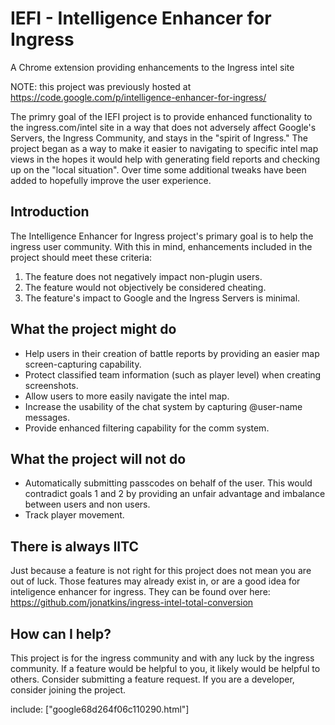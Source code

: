 IEFI - Intelligence Enhancer for Ingress
========================================
A Chrome extension providing enhancements to the Ingress intel site

NOTE: this project was previously hosted at https://code.google.com/p/intelligence-enhancer-for-ingress/

The primry goal of the IEFI project is to provide enhanced functionality to the ingress.com/intel site in a way that
does not adversely affect Google's Servers, the Ingress Community, and stays in the "spirit of Ingress." The project 
began as a way to make it easier to navigating to specific intel map views in the hopes it would help with generating
field reports and checking up on the "local situation". Over time some additional tweaks have been added to hopefully
improve the user experience.

## Introduction
The Intelligence Enhancer for Ingress project's primary goal is to help the ingress user community. With this in mind,
enhancements included in the project should meet these criteria:
1. The feature does not negatively impact non-plugin users.
2. The feature would not objectively be considered cheating.
3. The feature's impact to Google and the Ingress Servers is minimal.

## What the project might do
* Help users in their creation of battle reports by providing an easier map screen-capturing capability.
* Protect classified team information (such as player level) when creating screenshots.
* Allow users to more easily navigate the intel map.
* Increase the usability of the chat system by capturing @user-name messages.
* Provide enhanced filtering capability for the comm system.

## What the project will not do
* Automatically submitting passcodes on behalf of the user. This would contradict goals 1 and 2 by providing an unfair
  advantage and imbalance between users and non users.
* Track player movement.

## There is always IITC
Just because a feature is not right for this project does not mean you are out of luck. Those features may already
exist in, or are a good idea for inteligence enhancer for ingress. They can be found over here: 
https://github.com/jonatkins/ingress-intel-total-conversion

## How can I help?
This project is for the ingress community and with any luck by the ingress community. If a feature would be helpful
to you, it likely would be helpful to others. Consider submitting a feature request. If you are a developer,
consider joining the project.

include: ["google68d264f06c110290.html"]
